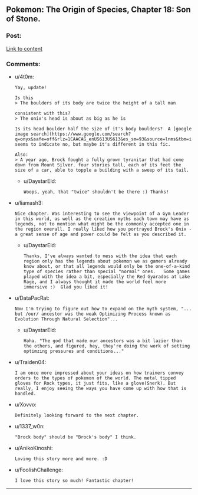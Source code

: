 ## Pokemon: The Origin of Species, Chapter 18: Son of Stone.

### Post:

[Link to content](https://www.fanfiction.net/s/9794740/18/Pokemon-The-Origin-of-Species)

### Comments:

- u/4t0m:
  ```
  Yay, update!

  Is this
  > The boulders of its body are twice the height of a tall man

  consistent with this?
  > The onix's head is about as big as he is

  Is its head boulder half the size of it's body boulders?  A [google image search](https://www.google.com/search?q=onyx&safe=off&rlz=1CAACAG_enUS613US613&es_sm=93&source=lnms&tbm=isch&sa=X&ei=7vobVe6JJcG1ggSrsISgDw&ved=0CAcQ_AUoAQ&biw=1366&bih=677#safe=off&tbm=isch&q=onix+pokemon) seems to indicate no, but maybe it's different in this fic.  

  Also:
  > A year ago, Brock fought a fully grown tyranitar that had come down from Mount Silver. four stories tall, each of its feet the size of a car, able to topple a building with a sweep of its tail.
  ```

  - u/DaystarEld:
    ```
    Woops, yeah, that "twice" shouldn't be there :) Thanks!
    ```

- u/liamash3:
  ```
  Nice chapter. Was interesting to see the viewpoint of a Gym Leader in this world, as well as the creation myths each town may have as legends, not to mention what might be the commonly accepted one in the region overall. I really liked how you portrayed Brock's Onix - a great sense of age and power could be felt as you described it.
  ```

  - u/DaystarEld:
    ```
    Thanks, I've always wanted to mess with the idea that each region only has the legends about pokemon we as gamers already know about, or that all legends would only be the one-of-a-kind type of species rather than special "normal" ones.   Some games played with the idea a bit, especially the Red Gyarados at Lake Rage, and I always thought it made the world feel more immersive :)  Glad you liked it!
    ```

- u/DataPacRat:
  ```
  Now I'm trying to figure out how to expand on the myth system, "... but /our/ ancestor was the weak Optimizing Process known as Evolution Through Natural Selection"...
  ```

  - u/DaystarEld:
    ```
    Haha. "The god that made our ancestors was a bit lazier than the others, and figured, hey, they're doing the work of setting optimzing pressures and conditions..."
    ```

- u/Traiden04:
  ```
  I am once more impressed about your ideas on how trainers convey orders to the types of pokemon of the world. The metal tipped gloves for Rock types, it just fits, like a glove(Snerk). But really, I enjoy seeing the ways you have come up with how that is handled.
  ```

- u/Xovvo:
  ```
  Definitely looking forward to the next chapter.
  ```

- u/1337_w0n:
  ```
  "Brock body" should be "Brock's body" I think.
  ```

- u/AnikoKinoshi:
  ```
  Loving this story more and more. :D
  ```

- u/FoolishChallenge:
  ```
  I love this story so much! Fantastic chapter!
  ```

---

